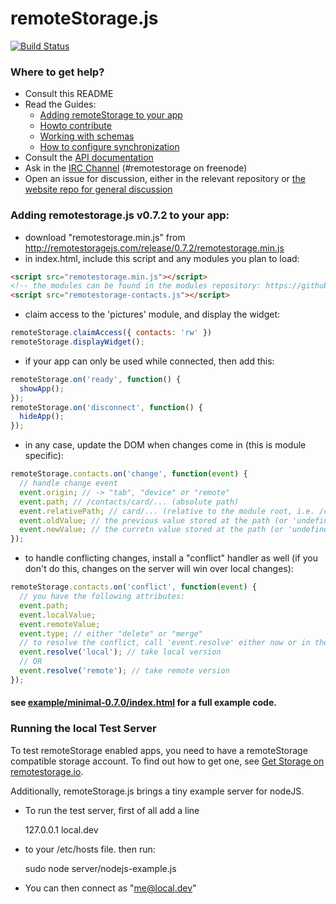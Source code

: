 # remoteStorage.js

[![Build Status](https://secure.travis-ci.org/remotestorage/remotestorage.js.png)](http://travis-ci.org/remotestorage/remotestorage.js)

### Where to get help?

* Consult this README
* Read the Guides:
  * [Adding remoteStorage to your app](http://remotestoragejs.com/doc/code/files2/howto-include-txt.html)
  * [Howto contribute](http://remotestoragejs.com/doc/code/files2/howto-contribute-txt.html)
  * [Working with schemas](http://remotestoragejs.com/doc/code/files2/howto-include-txt.html)
  * [How to configure synchronization](http://remotestoragejs.com/doc/code/files/lib/sync-js.html#How_to_configure_sync)
* Consult the [API documentation](http://remotestoragejs.com/doc/code)
* Ask in the [IRC Channel](http://webchat.freenode.net/?channels=remotestorage) (#remotestorage on freenode)
* Open an issue for discussion, either in the relevant repository or [the website repo for general discussion](https://github.com/remotestorage/remotestorage.io/issues)

### Adding remotestorage.js v0.7.2 to your app:

* download "remotestorage.min.js" from http://remotestoragejs.com/release/0.7.2/remotestorage.min.js
* in index.html, include this script and any modules you plan to load:

```html
<script src="remotestorage.min.js"></script>
<!-- the modules can be found in the modules repository: https://github.com/remotestorage/modules -->
<script src="remotestorage-contacts.js"></script>
```

* claim access to the 'pictures' module, and display the widget:

```javascript
remoteStorage.claimAccess({ contacts: 'rw' })
remoteStorage.displayWidget();
```

* if your app can only be used while connected, then add this:

```javascript
remoteStorage.on('ready', function() {
  showApp();
});
remoteStorage.on('disconnect', function() {
  hideApp();
});
```

* in any case, update the DOM when changes come in (this is module specific):

```javascript
remoteStorage.contacts.on('change', function(event) {
  // handle change event
  event.origin; // -> "tab", "device" or "remote"
  event.path; // /contacts/card/... (absolute path)
  event.relativePath; // card/... (relative to the module root, i.e. /contacts/)
  event.oldValue; // the previous value stored at the path (or 'undefined', if there was no previous value)
  event.newValue; // the curretn value stored at the path (or 'undefined', if the change was a deletion)
});
```

* to handle conflicting changes, install a "conflict" handler as well (if you don't do this, changes on the server will win over local changes):

```javascript
remoteStorage.contacts.on('conflict', function(event) {
  // you have the following attributes:
  event.path;
  event.localValue;
  event.remoteValue;
  event.type; // either "delete" or "merge"
  // to resolve the conflict, call 'event.resolve' either now or in the future:
  event.resolve('local'); // take local version
  // OR
  event.resolve('remote'); // take remote version
});
```

#### see [example/minimal-0.7.0/index.html](https://github.com/remotestorage/remotestorage.js/blob/master/example/minimal-0.7.0/index.html) for a full example code.

### Running the local Test Server

To test remoteStorage enabled apps, you need to have a remoteStorage compatible storage account.
To find out how to get one, see [Get Storage on remotestorage.io](http://remotestorage.io/get/).

Additionally, remoteStorage.js brings a tiny example server for nodeJS.

* To run the test server, first of all add a line

    127.0.0.1 local.dev

* to your /etc/hosts file. then run:

    sudo node server/nodejs-example.js

* You can then connect as "me@local.dev"